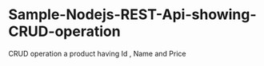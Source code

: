 # Sample-Nodejs-REST-Api-showing-CRUD-operation
CRUD operation a product having Id , Name and Price
